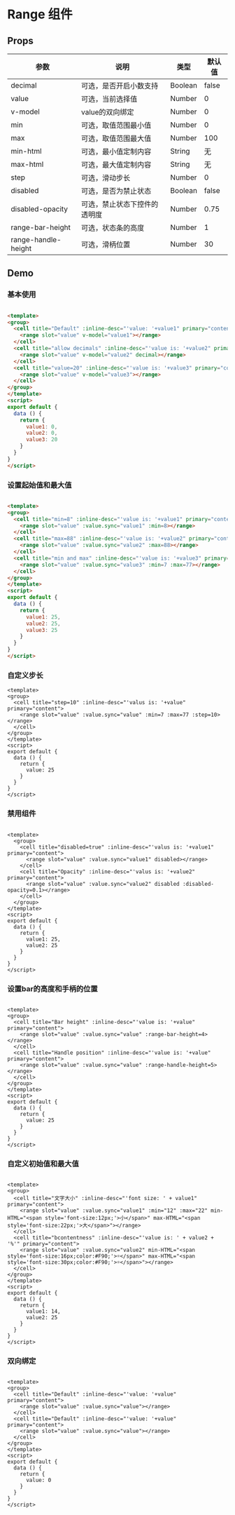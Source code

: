 # Range 组件

## Props

| 参数         | 说明                  | 类型        | 默认值 |
| ----------- | ---------------------- | ---------- | ------- |
| decimal | 可选，是否开启小数支持 | Boolean | false |
| value | 可选，当前选择值 | Number | 0 |
| v-model| value的双向绑定 | Number | 0 |
| min | 可选，取值范围最小值 | Number | 0 |
| max | 可选，取值范围最大值 | Number | 100 |
| min-html | 可选，最小值定制内容 | String | 无 |
| max-html | 可选，最大值定制内容 | String | 无 |
| step | 可选，滑动步长 | Number | 0 |
| disabled | 可选，是否为禁止状态 | Boolean | false |
| disabled-opacity | 可选，禁止状态下控件的透明度 | Number | 0.75 |
| range-bar-height | 可选，状态条的高度 | Number | 1 |
| range-handle-height | 可选，滑柄位置 | Number | 30 |


## Demo

### 基本使用

``` html

<template>
<group>
  <cell title="Default" :inline-desc="'value: '+value1" primary="content">
    <range slot="value" v-model="value1"></range>
  </cell>
  <cell title="allow decimals" :inline-desc="'value is: '+value2" primary="content">
    <range slot="value" v-model="value2" decimal></range>
  </cell>
  <cell title="value=20" :inline-desc="'value is: '+value3" primary="content">
    <range slot="value" v-model="value3"></range>
  </cell>
</group>
</template>
<script>
export default {
  data () {
    return {
      value1: 0,
      value2: 0,
      value3: 20
    }
  }
}
</script>
```

### 设置起始值和最大值

``` html

<template>
<group>
  <cell title="min=8" :inline-desc="'value is: '+value1" primary="content">
    <range slot="value" :value.sync="value1" :min=8></range>
  </cell>
  <cell title="max=88" :inline-desc="'value is: '+value2" primary="content">
    <range slot="value" :value.sync="value2" :max=88></range>
  </cell>
  <cell title="min and max" :inline-desc="'value is: '+value3" primary="content">
    <range slot="value" :value.sync="value3" :min=7 :max=77></range>
  </cell>
</group>
</template>
<script>
export default {
  data () {
    return {
      value1: 25,
      value2: 25,
      value3: 25
    }
  }
}
</script>
```

### 自定义步长

``` vux width=100% height=100px components=Group,Cell,Range
<template>
<group>
  <cell title="step=10" :inline-desc="'valus is: '+value" primary="content">
    <range slot="value" :value.sync="value" :min=7 :max=77 :step=10></range>
  </cell>
</group>
</template>
<script>
export default {
  data () {
    return {
      value: 25
    }
  }
}
</script>
```

### 禁用组件

``` vux width=100% height=150px components=Group,Cell,Range

<template>
  <group>
    <cell title="disabled=true" :inline-desc="'valus is: '+value1" primary="content">
      <range slot="value" :value.sync="value1" disabled></range>
    </cell>
    <cell title="Opacity" :inline-desc="'valus is: '+value2" primary="content">
      <range slot="value" :value.sync="value2" disabled :disabled-opacity=0.1></range>
    </cell>
  </group>
</template>
<script>
export default {
  data () {
    return {
      value1: 25,
      value2: 25
    }
  }
}
</script>
```

### 设置bar的高度和手柄的位置

``` vux width=100% height=150px components=Group,Cell,Range

<template>
<group>
  <cell title="Bar height" :inline-desc="'value is: '+value" primary="content">
    <range slot="value" :value.sync="value" :range-bar-height=4></range>
  </cell>
  <cell title="Handle position" :inline-desc="'value is: '+value" primary="content">
    <range slot="value" :value.sync="value" :range-handle-height=5></range>
  </cell>
</group>
</template>
<script>
export default {
  data () {
    return {
      value: 25
    }
  }
}
</script>
```

### 自定义初始值和最大值

``` vux width=100% height=150px components=Group,Cell,Range

<template>
<group>
  <cell title="文字大小" :inline-desc="'font size: ' + value1" primary="content">
    <range slot="value" :value.sync="value1" :min="12" :max="22" min-HTML="<span style='font-size:12px;'>小</span>" max-HTML="<span style='font-size:22px;'>大</span>"></range>
  </cell>
  <cell title="bcontentness" :inline-desc="'value is: ' + value2 + '%'" primary="content">
    <range slot="value" :value.sync="value2" min-HTML="<span style='font-size:16px;color:#F90;'>☼</span>" max-HTML="<span style='font-size:30px;color:#F90;'>☼</span>"></range>
  </cell>
</group>
</template>
<script>
export default {
  data () {
    return {
      value1: 14,
      value2: 25
    }
  }
}
</script>
```

### 双向绑定

``` vux width=100% height=150px components=Group,Cell,Range

<template>
<group>
  <cell title="Default" :inline-desc="'value: '+value" primary="content">
    <range slot="value" :value.sync="value"></range>
  </cell>
  <cell title="Default" :inline-desc="'value: '+value" primary="content">
    <range slot="value" :value.sync="value"></range>
  </cell>
</group>
</template>
<script>
export default {
  data () {
    return {
      value: 0
    }
  }
}
</script>
```